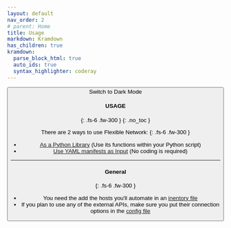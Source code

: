 ```yaml
---
layout: default
nav_order: 2
# parent: Home
title: Usage
markdown: Kramdown
has_children: true
kramdown:
  parse_block_html: true
  auto_ids: true
  syntax_highlighter: coderay
---
```


<button class="btn js-toggle-dark-mode">Switch to Dark Mode

<script>
const toggleDarkMode = document.querySelector('.js-toggle-dark-mode');

jtd.addEvent(toggleDarkMode, 'click', function(){
  if (jtd.getTheme() === 'dark') {
    jtd.setTheme('light');
    toggleDarkMode.textContent = 'Switch to Dark Mode';
  } else {
    jtd.setTheme('dark');
    toggleDarkMode.textContent = 'Switch to Light Mode';
  }
});
</script>

####  USAGE
{: .fs-6 .fw-300 }
{: .no_toc }

There are 2 ways to use Flexible Network:
{: .fs-6 .fw-300 }

- [As a Python Library](./library.md) (Use its functions within your Python script)
- [Use YAML manifests as Input](./yaml_manifest.md) (No coding is required) 


---

#### General
{: .fs-6 .fw-300 }
- You need the add the hosts you'll automate in an [inentory file](../inventory.md)
- If you plan to use any of the external APIs, make sure you put their connection options in the [config file](../config_file.md)
